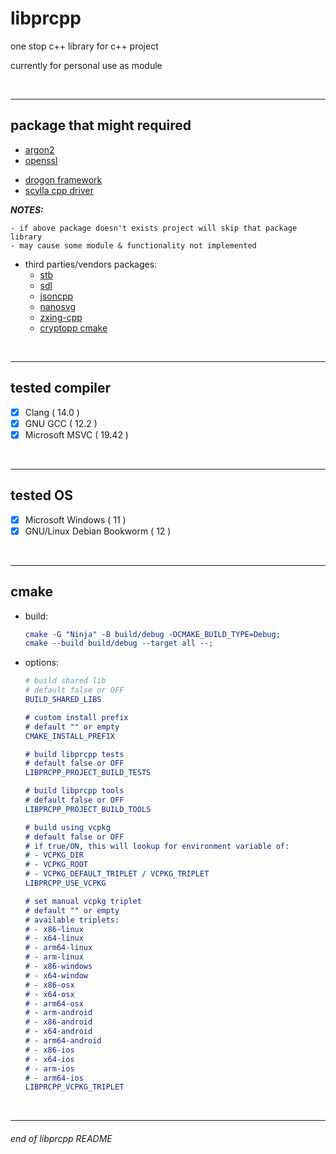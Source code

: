 # libprcpp

one stop c++ library for c++ project

currently for personal use as module

<br>

---

## package that might required

- [argon2](https://github.com/P-H-C/phc-winner-argon2)
- [openssl](https://github.com/openssl/openssl)
<!-- - [jwt cpp](https://github.com/Thalhammer/jwt-cpp) -->
<!-- - [libharu](https://github.com/libharu/libharu) -->
- [drogon framework](https://github.com/drogonframework/drogon)
- [scylla cpp driver](https://github.com/scylladb/cpp-driver)

__*NOTES:*__
```
- if above package doesn't exists project will skip that package library
- may cause some module & functionality not implemented
```

- third parties/vendors packages:
    - [stb](./vendors/stb/stb/README.md)
    - [sdl](./vendors/sdl/README.md)
    - [jsoncpp](./vendors/jsoncpp/README.md)
    - [nanosvg](./vendors/nanosvg/README.md)
    - [zxing-cpp](./vendors/zxing-cpp/README.md)
    - [cryptopp cmake](./vendors/cryptopp-cmake/README.md)

<br>

---

## tested compiler

- [X] Clang ( 14.0 )
- [X] GNU GCC ( 12.2 )
- [X] Microsoft MSVC ( 19.42 )

<br>

---

## tested OS

- [X] Microsoft Windows ( 11 )
- [X] GNU/Linux Debian Bookworm ( 12 )

<br>

---

## cmake

- build:
    ```cmake
    cmake -G "Ninja" -B build/debug -DCMAKE_BUILD_TYPE=Debug;
    cmake --build build/debug --target all --;
    ```

- options:
    ```cmake
    # build shared lib
    # default false or OFF
    BUILD_SHARED_LIBS

    # custom install prefix
    # default "" or empty
    CMAKE_INSTALL_PREFIX

    # build libprcpp tests
    # default false or OFF
    LIBPRCPP_PROJECT_BUILD_TESTS

    # build libprcpp tools
    # default false or OFF
    LIBPRCPP_PROJECT_BUILD_TOOLS

    # build using vcpkg
    # default false or OFF
    # if true/ON, this will lookup for environment variable of:
    # - VCPKG_DIR
    # - VCPKG_ROOT
    # - VCPKG_DEFAULT_TRIPLET / VCPKG_TRIPLET
    LIBPRCPP_USE_VCPKG

    # set manual vcpkg triplet
    # default "" or empty
    # available triplets:
    # - x86-linux
    # - x64-linux
    # - arm64-linux
    # - arm-linux
    # - x86-windows
    # - x64-window
    # - x86-osx
    # - x64-osx
    # - arm64-osx
    # - arm-android
    # - x86-android
    # - x64-android
    # - arm64-android
    # - x86-ios
    # - x64-ios
    # - arm-ios
    # - arm64-ios
    LIBPRCPP_VCPKG_TRIPLET
    ```

<br>

---

###### end of libprcpp README
